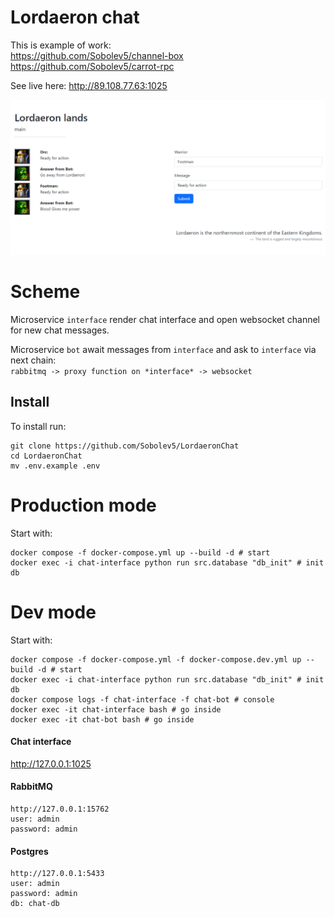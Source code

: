 # Lordaeron chat
This is example of work:  
https://github.com/Sobolev5/channel-box  
https://github.com/Sobolev5/carrot-rpc  

See live here:
http://89.108.77.63:1025

![](https://github.com/Sobolev5/LordaeronChat/blob/master/lordaeron.jpg)


# Scheme
Microservice `interface` render chat interface 
and open websocket channel for new chat messages.  

Microservice `bot` await messages from `interface`
and ask to `interface` via next chain:  
`rabbitmq -> proxy function on *interface* -> websocket`  


## Install
To install run:
```no-highlight
git clone https://github.com/Sobolev5/LordaeronChat
cd LordaeronChat
mv .env.example .env
```

# Production mode
Start with:
```no-highlight
docker compose -f docker-compose.yml up --build -d # start
docker exec -i chat-interface python run src.database "db_init" # init db 
```

# Dev mode
Start with:
```
docker compose -f docker-compose.yml -f docker-compose.dev.yml up --build -d # start
docker exec -i chat-interface python run src.database "db_init" # init db  
docker compose logs -f chat-interface -f chat-bot # console
docker exec -it chat-interface bash # go inside 
docker exec -it chat-bot bash # go inside 
```

#### Chat interface
http://127.0.0.1:1025

#### RabbitMQ 
```
http://127.0.0.1:15762
user: admin
password: admin
```

#### Postgres 
```
http://127.0.0.1:5433
user: admin
password: admin
db: chat-db
```

